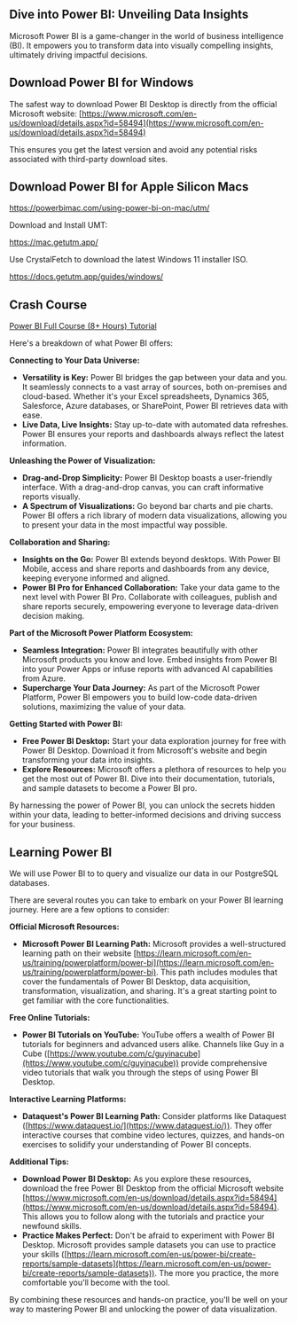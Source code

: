 ## Dive into Power BI: Unveiling Data Insights

Microsoft Power BI is a game-changer in the world of business intelligence (BI). It empowers you to transform data into visually compelling insights, ultimately driving impactful decisions. 

## Download Power BI for Windows

The safest way to download Power BI Desktop is directly from the official Microsoft website: [https://www.microsoft.com/en-us/download/details.aspx?id=58494](https://www.microsoft.com/en-us/download/details.aspx?id=58494)

This ensures you get the latest version and avoid any potential risks associated with third-party download sites. 

## Download Power BI for Apple Silicon Macs

https://powerbimac.com/using-power-bi-on-mac/utm/

Download and Install UMT:

https://mac.getutm.app/

Use CrystalFetch to download the latest Windows 11 installer ISO.

https://docs.getutm.app/guides/windows/

## Crash Course

[Power BI Full Course (8+ Hours) Tutorial](https://www.youtube.com/watch?v=e6QD8lP-m6E)

Here's a breakdown of what Power BI offers:

**Connecting to Your Data Universe:**

- **Versatility is Key:** Power BI bridges the gap between your data and you. It seamlessly connects to a vast array of sources, both on-premises and cloud-based. Whether it's your Excel spreadsheets, Dynamics 365, Salesforce, Azure databases, or SharePoint, Power BI retrieves data with ease. 
- **Live Data, Live Insights:**  Stay up-to-date with automated data refreshes. Power BI ensures your reports and dashboards always reflect the latest information.

**Unleashing the Power of Visualization:**

- **Drag-and-Drop Simplicity:** Power BI Desktop boasts a user-friendly interface. With a drag-and-drop canvas, you can craft informative reports visually. 
- **A Spectrum of Visualizations:** Go beyond bar charts and pie charts. Power BI offers a rich library of modern data visualizations, allowing you to present your data in the most impactful way possible.

**Collaboration and Sharing:**

- **Insights on the Go:**  Power BI extends beyond desktops. With Power BI Mobile, access and share reports and dashboards from any device, keeping everyone informed and aligned.
- **Power BI Pro for Enhanced Collaboration:** Take your data game to the next level with Power BI Pro. Collaborate with colleagues, publish and share reports securely, empowering everyone to leverage data-driven decision making.

**Part of the Microsoft Power Platform Ecosystem:**

- **Seamless Integration:** Power BI integrates beautifully with other Microsoft products you know and love. Embed insights from Power BI into your Power Apps or infuse reports with advanced AI capabilities from Azure. 
- **Supercharge Your Data Journey:** As part of the Microsoft Power Platform, Power BI empowers you to build low-code data-driven solutions, maximizing the value of your data.

**Getting Started with Power BI:**

- **Free Power BI Desktop:**  Start your data exploration journey for free with Power BI Desktop. Download it from Microsoft's website and begin transforming your data into insights.
- **Explore Resources:** Microsoft offers a plethora of resources to help you get the most out of Power BI. Dive into their documentation, tutorials, and sample datasets to become a Power BI pro.

By harnessing the power of Power BI, you can unlock the secrets hidden within your data, leading to better-informed decisions and driving success for your business.

## Learning Power BI

We will use Power BI to to query and visualize our data in our PostgreSQL databases. 

There are several routes you can take to embark on your Power BI learning journey. Here are a few options to consider:

**Official Microsoft Resources:**

- **Microsoft Power BI Learning Path:**  Microsoft provides a well-structured learning path on their website [https://learn.microsoft.com/en-us/training/powerplatform/power-bi](https://learn.microsoft.com/en-us/training/powerplatform/power-bi). This path includes modules that cover the fundamentals of Power BI Desktop, data acquisition, transformation, visualization, and sharing. It's a great starting point to get familiar with the core functionalities.

**Free Online Tutorials:**

- **Power BI Tutorials on YouTube:** YouTube offers a wealth of Power BI tutorials for beginners and advanced users alike. Channels like Guy in a Cube ([https://www.youtube.com/c/guyinacube](https://www.youtube.com/c/guyinacube)) provide comprehensive video tutorials that walk you through the steps of using Power BI Desktop.

**Interactive Learning Platforms:**

- **Dataquest's Power BI Learning Path:** Consider platforms like Dataquest ([https://www.dataquest.io/](https://www.dataquest.io/)). They offer interactive courses that combine video lectures, quizzes, and hands-on exercises to solidify your understanding of Power BI concepts.

**Additional Tips:**

- **Download Power BI Desktop:** As you explore these resources, download the free Power BI Desktop from the official Microsoft website [https://www.microsoft.com/en-us/download/details.aspx?id=58494](https://www.microsoft.com/en-us/download/details.aspx?id=58494). This allows you to follow along with the tutorials and practice your newfound skills.
- **Practice Makes Perfect:**  Don't be afraid to experiment with Power BI Desktop.  Microsoft provides sample datasets you can use to practice your skills  ([https://learn.microsoft.com/en-us/power-bi/create-reports/sample-datasets](https://learn.microsoft.com/en-us/power-bi/create-reports/sample-datasets)). The more you practice, the more comfortable you'll become with the tool.

By combining these resources and hands-on practice, you'll be well on your way to mastering Power BI and unlocking the power of data visualization.